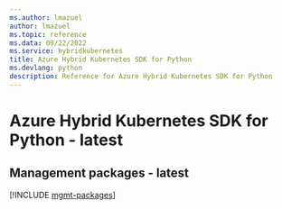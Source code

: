 ```yaml
---
ms.author: lmazuel
author: lmazuel
ms.topic: reference
ms.data: 09/22/2022
ms.service: hybridkubernetes
title: Azure Hybrid Kubernetes SDK for Python
ms.devlang: python
description: Reference for Azure Hybrid Kubernetes SDK for Python
---
```

# Azure Hybrid Kubernetes SDK for Python - latest

## Management packages - latest
[!INCLUDE [mgmt-packages](hybrid-kubernetes-mgmt-index.md)]